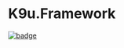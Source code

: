 # K9u.Framework

[![badge](https://github.com/kawanamiyuu/K9u.Framework/workflows/CI/badge.svg)](https://github.com/kawanamiyuu/K9u.Framework/actions?query=workflow%3ACI)

